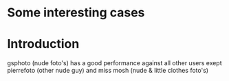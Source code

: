 # Some interesting cases

# Introduction #

gsphoto (nude foto's) has a good performance against all other users exept pierrefoto (other nude guy) and miss mosh (nude & little clothes foto's)